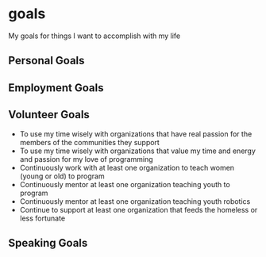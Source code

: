 # goals
My goals for things I want to accomplish with my life

## Personal Goals



## Employment Goals



## Volunteer Goals

* To use my time wisely with organizations that have real passion for the members of the communities they support
* To use my time wisely with organizations that value my time and energy and passion for my love of programming
* Continuously work with at least one organization to teach women (young or old) to program
* Continuously mentor at least one organization teaching youth to program
* Continuously mentor at least one organization teaching youth robotics
* Continue to support at least one organization that feeds the homeless or less fortunate 

## Speaking Goals

